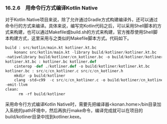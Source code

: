 ### 16.2.6　用命令行方式编译Kotlin Native

对于Kotlin Native项目来说，除了允许通过Gradle方式构建编译外，还可以通过命令行的方式来编译。具体来说，编写完Kotlin代码之后，可以采用Shell脚本的方式来构建，也可以通过Makefile或build.sh的方式来构建，官方推荐使用Shell脚本构建方式，这里采用与之类似的Makefile脚本方式。代码如下。

```python
build : src/kotlin/main.kt kotliner.kt.bc
    konanc src/kotlin/main.kt -library build/kotliner/kotliner.kt.bc 
-nativelibrary build/kotliner/cn_kotliner.bc -o build/kotliner/kotliner.kexe
kotliner.kt.bc : kotliner.bc kotliner.def
    cinterop -def ./kotliner.def -o build/kotliner/kotliner.kt.bc
kotliner.bc : src/c/cn_kotliner.c src/c/cn_kotliner.h
    mkdir -p build/kotliner
    clang -std=c99  -c src/c/cn_kotliner.c -o build/kotliner/cn_kotliner.bc 
-emit-llvm
clean:
      rm -rf build/kotliner
```

采用命令行方式编译Kotlin Native时，需要先把编译器<konan.home>/bin目录加入系统的path环境中，然后再执行make命令，编译完成就可以在项目的build/kotliner目录中找到kotliner.kexe。

